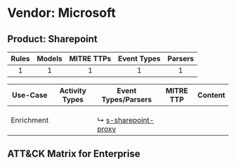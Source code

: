 Vendor: Microsoft
=================
Product: Sharepoint
-------------------
| Rules | Models | MITRE TTPs | Event Types | Parsers |
|:-----:|:------:|:----------:|:-----------:|:-------:|
|   1   |   1    |     1      |      1      |    1    |

|  Use-Case  | Activity Types | Event Types/Parsers                                                              | MITRE TTP | Content |
|:----------:| -------------- | -------------------------------------------------------------------------------- | --------- | ------- |
| Enrichment | <ul></li></ul> |  <br> ↳ [s-sharepoint-proxy](../Parsers/parserContent_s-sharepoint-proxy.md)<br> |           |         |

ATT&CK Matrix for Enterprise
----------------------------
